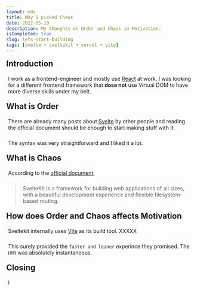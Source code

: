 ```yaml
---
layout: mds
title: Why I picked Chaos
date: 2022-05-10
description: My thoughts on Order and Chaos in Motivation.
isCompleted: true
slug: lets-start-building
tags: [svelte • sveltekit • vercel • vite]
---
```


## Introduction

I work as a frontend-engineer and mostly use [React](https://reactjs.org/) at work. I was looking for a different frontend framework that **dose not** use Virtual DOM to have more diverse skills under my belt.

## What is Order

There are already many posts about [Svelte](https://svelte.dev/) by other people and reading the official document should be enough to start making stuff with it.

The syntax was very straightforward and I liked it a lot.

## What is Chaos

According to the [official document](https://kit.svelte.dev/),

> SvelteKit is a framework for building web applications of all sizes, with a beautiful development experience and flexible filesystem-based routing.

## How does Order and Chaos affects Motivation

Sveltekit internally uses [Vite](https://vitejs.dev/) as its build tool. XXXXX

This surely provided the `faster and leaner` experince they promised. The `HMR` was absolutely instantaneous.

## Closing

I 

<style>
	h2 {
		font-weight: bold;
        margin: 10px 5px 10px 0px;
	}

	p {
		padding: 5px;
	}
</style>
